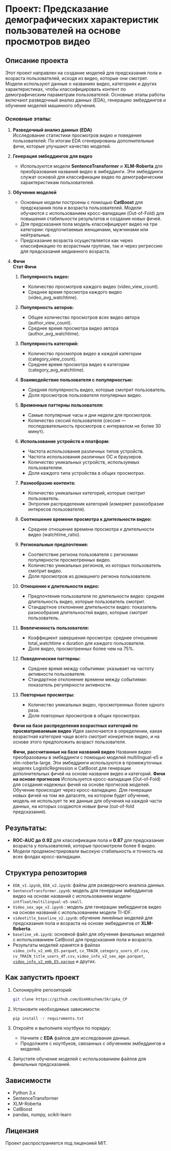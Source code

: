 # Проект: Предсказание демографических характеристик пользователей на основе просмотров видео

## Описание проекта

Этот проект направлен на создание моделей для предсказания пола и возраста пользователей, исходя из видео, которые они смотрят. Модели используют данные о названиях видео, категориях и других характеристиках, чтобы классифицировать контент по демографическим параметрам пользователей. Основные этапы работы включают разведочный анализ данных (EDA), генерацию эмбеддингов и обучение моделей машинного обучения.

### Основные этапы:
1. **Разведочный анализ данных (EDA)**  
   Исследование статистики просмотров видео и поведения пользователей. По итогам EDA сгенерированы дополнительные фичи, которые улучшают качество моделей.

2. **Генерация эмбеддингов для видео**  
   - Используются модели **SentenceTransformer** и **XLM-Roberta** для преобразования названий видео в эмбеддинги. Эти эмбеддинги служат основой для классификации видео по демографическим характеристикам пользователей.

3. **Обучение моделей**  
   - Основные модели построены с помощью **CatBoost** для предсказания пола и возраста пользователей. Модели обучаются с использованием кросс-валидации (Out-of-Fold) для повышения стабильности результатов и создания новых фичей.
   - Для предсказания пола модель классифицирует видео на три категории: предпочитаемые женщинами, мужчинами или нейтральные.
   - Предсказание возраста осуществляется как через классификацию по возрастным группам, так и через регрессию для предсказания медианного возраста.

4. **Фичи**  
    **Стат Фичи**
   
   1. **Популярность видео:**
      - Количество просмотров каждого видео (video_view_count).
      - Среднее время просмотра каждого видео (video_avg_watchtime).
   
   2. **Популярность авторов:**
      - Общее количество просмотров всех видео автора (author_view_count).
      - Среднее время просмотра видео автора (author_avg_watchtime).
   
   3. **Популярность категорий:**
      - Количество просмотров видео в каждой категории (category_view_count).
      - Среднее время просмотра видео в категории (category_avg_watchtime).
   
   4. **Взаимодействие пользователя с популярностью:**
      - Средняя популярность видео, которые смотрит пользователь.
      - Доля просмотров пользователя популярных видео.
   
   5. **Временные паттерны пользователя:**
      - Самые популярные часы и дни недели для просмотров.
      - Количество сессий пользователя (сессия — последовательность просмотров с интервалом не более 30 минут).
   
   6. **Использование устройств и платформ:**
      - Частота использования различных типов устройств.
      - Частота использования различных ОС и браузеров.
      - Количество уникальных устройств, используемых пользователем.
      - Доля каждого типа устройства в общих просмотрах.
   
   7. **Разнообразие контента:**
      - Количество уникальных категорий, которые смотрит пользователь.
      - Энтропия распределения категорий (измеряет разнообразие интересов пользователя).
   
   8. **Соотношение времени просмотра к длительности видео:**
      - Среднее отношение времени просмотра к длительности видео (watchtime_ratio).
   
   9. **Региональные предпочтения:**
      - Соответствие региона пользователя с регионами популярности просмотренных видео.
      - Количество уникальных регионов, из которых пользователь смотрит видео.
      - Доля просмотров из домашнего региона пользователя.
   
   10. **Отношение к длительности видео:**
       - Предпочтения пользователя по длительности видео: средняя длительность видео, которые пользователь смотрит.
       - Стандартное отклонение длительности видео: показатель разнообразия длительностей видео, которые смотрит пользователь.
   
   11. **Вовлеченность пользователя:**
       - Коэффициент завершения просмотра: среднее отношение total_watchtime к duration для каждого пользователя.
       - Доля видео, просмотренных более чем на 75%.
   
   12. **Поведенческие паттерны:**
       - Среднее время между событиями: указывает на частоту активности пользователя.
       - Стандартное отклонение времени между событиями: показатель регулярности активности.
   
   13. **Повторные просмотры:**
       - Количество уникальных видео, просмотренных более одного раза.
       - Доля повторных просмотров в общих просмотрах.
   
     **Фичи на базе распределения возрастных категорий по просматриваемым видео**
   Идея заключается в определении, какая возрастная категория чаще всего смотрит конкретное видео, и на основе этого предположить возраст пользователя.
   
     **Фичи, рассчитанные на базе названий видео**
   Названия видео преобразованы в эмбеддинги с помощью моделей multilingual-e5 и xlm-roberta-large. Эти эмбеддинги используются в промежуточных моделях LogisticRegression и CatBoost для генерации дополнительных фичей на основе названия видео и категорий.
     **Фичи на основе прогнозов**
   Используется кросс-валидация (Out-of-Fold) для создания надежных фичей на основе прогнозов моделей. Обучение происходит через кросс-валидацию. Для генерации новых фичей на том же датасете, на котором будет обучение, модель не использует те же данные для обучения на каждой части данных, на которых создаются новые фичи (out-of-fold предсказания).

## Результаты:
- **ROC-AUC до 0.92** для классификации пола и **0.87** для предсказания возраста у пользователей, которые просмотрели более 6 видео.
- Модели продемонстрировали высокую стабильность и точность на всех фолдах кросс-валидации.

## Структура репозитория

- `EDA_v1.ipynb`, `EDA_v2.ipynb`: файлы для разведочного анализа данных.
- `SentenceTransformer.ipynb`: модель для генерации эмбеддингов видео на основе названий с использованием модели `intfloat/multilingual-e5-small`.
- `Video_sex_age_v2.ipynb` : модель для генерации эмбеддингов видео на основе названий с использованием модели TI-IDF.
- `videotitle_baseline_v2.ipynb`: обучение линейных моделей для предсказания пола и возраста на основе эмбеддингов от **XLM-Roberta**.
- `baseline_v6.ipynb`: основной файл для обучения финальных моделей с использованием CatBoost для предсказания пола и возраста.
- Результаты моделей хранятся в файлах `video_info_v2_emb_E5.parquet`, `cv_TRAIN_category_users_df.csv`, `cv_TRAIN_title_users_df.csv`, `video_info_v2_sex_age.parquet`, [`video_info_v2_emb_E5.parque`](https://disk.yandex.ru/d/z-Xm4qhGauQCFA) и других.


## Как запустить проект

1. Склонируйте репозиторий:
   ```bash
   git clone https://github.com/DimkKozhem/Skripka_CP
   ```
   
2. Установите необходимые зависимости:
   ```bash
   pip install -r requirements.txt
   ```

3. Откройте и выполните ноутбуки по порядку:
   - Начните с **EDA** файлов для исследования данных.
   - Продолжите с ноутбуков, связанных с обучением эмбеддингов и моделей.

4. Запустите обучение моделей с использованием файлов 
для финальных предсказаний.

## Зависимости

- Python 3.x
- SentenceTransformer
- XLM-Roberta
- CatBoost
- pandas, numpy, scikit-learn

## Лицензия

Проект распространяется под лицензией MIT.


